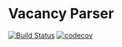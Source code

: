 # Vacancy Parser
[![Build Status](https://travis-ci.org/dpratsun/vacancy_parser.svg?branch=master)](https://travis-ci.org/dpratsun/vacancy_parser)
[![codecov](https://codecov.io/gh/dpratsun/vacancy_parser/branch/master/graph/badge.svg)](https://codecov.io/gh/dpratsun/vacancy_parser)
